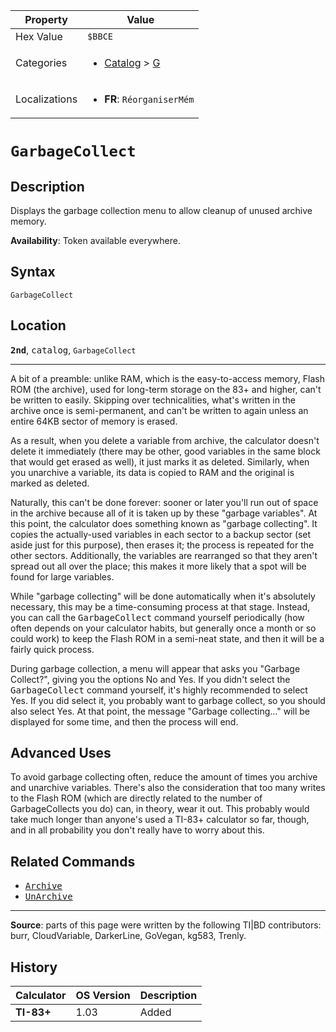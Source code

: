 | Property      | Value |
|---------------|-------|
| Hex Value     | `$BBCE`|
| Categories    | <ul><li>[Catalog](<../categories/Catalog.md>) > [G](<../categories/Catalog.md#G>)</li></ul> |
| Localizations | <ul><li><b>FR</b>: `RéorganiserMém`</li></ul> |

# `GarbageCollect`

## Description
Displays the garbage collection menu to allow cleanup of unused archive memory.


<b>Availability</b>: Token available everywhere.

## Syntax
`GarbageCollect`

## Location
<tt><kbd><b>2nd</b></kbd></tt>, <kbd>catalog</kbd>, `GarbageCollect`
<hr>

A bit of a preamble: unlike RAM, which is the easy-to-access memory, Flash ROM (the archive), used for long-term storage on the 83+ and higher, can't be written to easily. Skipping over technicalities, what's written in the archive once is semi-permanent, and can't be written to again unless an entire 64KB sector of memory is erased.

As a result, when you delete a variable from archive, the calculator doesn't delete it immediately (there may be other, good variables in the same block that would get erased as well), it just marks it as deleted. Similarly, when you unarchive a variable, its data is copied to RAM and the original is marked as deleted.

Naturally, this can't be done forever: sooner or later you'll run out of space in the archive because all of it is taken up by these "garbage variables". At this point, the calculator does something known as "garbage collecting". It copies the actually-used variables in each sector to a backup sector (set aside just for this purpose), then erases it; the process is repeated for the other sectors. Additionally, the variables are rearranged so that they aren't spread out all over the place; this makes it more likely that a spot will be found for large variables.

While "garbage collecting" will be done automatically when it's absolutely necessary, this may be a time-consuming process at that stage. Instead, you can call the <tt>GarbageCollect</tt> command yourself periodically (how often depends on your calculator habits, but generally once a month or so could work) to keep the Flash ROM in a semi-neat state, and then it will be a fairly quick process.

During garbage collection, a menu will appear that asks you "Garbage Collect?", giving you the options No and Yes. If you didn't select the <tt>GarbageCollect</tt> command yourself, it's highly recommended to select Yes. If you did select it, you probably want to garbage collect, so you should also select Yes. At that point, the message "Garbage collecting…" will be displayed for some time, and then the process will end.

## Advanced Uses

To avoid garbage collecting often, reduce the amount of times you archive and unarchive variables. There's also the consideration that too many writes to the Flash ROM (which are directly related to the number of GarbageCollects you do) can, in theory, wear it out. This probably would take much longer than anyone's used a TI-83+ calculator so far, though, and in all probability you don't really have to worry about this.

## Related Commands

*   <tt><a href="Archive.md">Archive</a></tt>
*   <tt><a href="UnArchive.md">UnArchive</a></tt>

* * *

**Source**: parts of this page were written by the following TI|BD contributors: burr, CloudVariable, DarkerLine, GoVegan, kg583, Trenly.

## History
| Calculator | OS Version | Description |
|------------|------------|-------------|
| <b>TI-83+</b> | 1.03 | Added |


